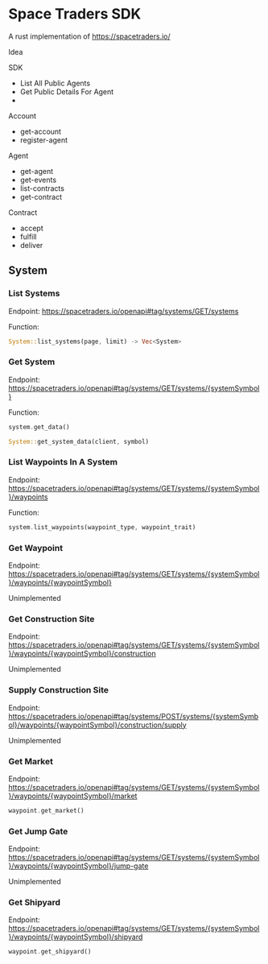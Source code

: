 # Space Traders SDK

A rust implementation of <https://spacetraders.io/>

Idea

SDK

- List All Public Agents
- Get Public Details For Agent
-

Account

- get-account
- register-agent

Agent

- get-agent
- get-events
- list-contracts
- get-contract

Contract

- accept
- fulfill
- deliver

## System

### List Systems

Endpoint: <https://spacetraders.io/openapi#tag/systems/GET/systems>

Function:

```rust
System::list_systems(page, limit) -> Vec<System>
```

### Get System

Endpoint: <https://spacetraders.io/openapi#tag/systems/GET/systems/{systemSymbol}>

Function:

```rust
system.get_data()

System::get_system_data(client, symbol)
```

### List Waypoints In A System

Endpoint: <https://spacetraders.io/openapi#tag/systems/GET/systems/{systemSymbol}/waypoints>

Function:

```rust
system.list_waypoints(waypoint_type, waypoint_trait)
```

### Get Waypoint

Endpoint: <https://spacetraders.io/openapi#tag/systems/GET/systems/{systemSymbol}/waypoints/{waypointSymbol}>

Unimplemented

### Get Construction Site

Endpoint: <https://spacetraders.io/openapi#tag/systems/GET/systems/{systemSymbol}/waypoints/{waypointSymbol}/construction>

Unimplemented

### Supply Construction Site

Endpoint: <https://spacetraders.io/openapi#tag/systems/POST/systems/{systemSymbol}/waypoints/{waypointSymbol}/construction/supply>

Unimplemented

### Get Market

Endpoint: <https://spacetraders.io/openapi#tag/systems/GET/systems/{systemSymbol}/waypoints/{waypointSymbol}/market>

```rust
waypoint.get_market()
```

### Get Jump Gate

Endpoint: <https://spacetraders.io/openapi#tag/systems/GET/systems/{systemSymbol}/waypoints/{waypointSymbol}/jump-gate>

Unimplemented

### Get Shipyard

Endpoint: <https://spacetraders.io/openapi#tag/systems/GET/systems/{systemSymbol}/waypoints/{waypointSymbol}/shipyard>

```rust
waypoint.get_shipyard()
```
